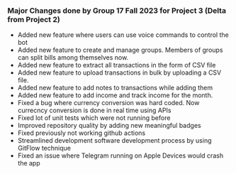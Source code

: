 ### Major Changes done by Group 17 Fall 2023 for Project 3 (Delta from Project 2)

- Added new feature where users can use voice commands to control the bot
- Added new feature to create and manage groups. Members of groups can split bills among themselves now.
- Added new feature to extract all transactions in the form of CSV file
- Added new feature to upload transactions in bulk by uploading a CSV file.
- Added new feature to add notes to transactions while adding them
- Added new feature to add income and track income for the month.
- Fixed a bug where currency conversion was hard coded. Now currecncy conversion is done in real time using APIs
- Fixed lot of unit tests which were not running before
- Improved repository quality by adding new meaningful badges
- Fixed previously not working github actions
- Streamlined development software development process by using GitFlow technique
- Fixed an issue where Telegram running on Apple Devices would crash the app